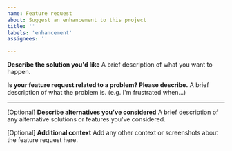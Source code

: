 ```yaml
---
name: Feature request
about: Suggest an enhancement to this project
title: ''
labels: 'enhancement'
assignees: ''

---
```


**Describe the solution you'd like**
A brief description of what you want to happen.

**Is your feature request related to a problem? Please describe.**
A brief description of what the problem is. (e.g. I'm frustrated when...)

---
[Optional] **Describe alternatives you've considered**
A brief description of any alternative solutions or features you've considered.

[Optional] **Additional context**
Add any other context or screenshots about the feature request here.
